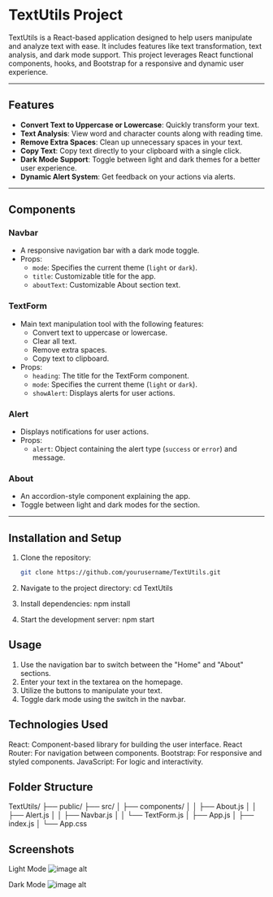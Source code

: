 # TextUtils Project

TextUtils is a React-based application designed to help users manipulate and analyze text with ease. It includes features like text transformation, text analysis, and dark mode support. This project leverages React functional components, hooks, and Bootstrap for a responsive and dynamic user experience.

---

## Features
- **Convert Text to Uppercase or Lowercase**: Quickly transform your text.
- **Text Analysis**: View word and character counts along with reading time.
- **Remove Extra Spaces**: Clean up unnecessary spaces in your text.
- **Copy Text**: Copy text directly to your clipboard with a single click.
- **Dark Mode Support**: Toggle between light and dark themes for a better user experience.
- **Dynamic Alert System**: Get feedback on your actions via alerts.

---

## Components
### **Navbar**
- A responsive navigation bar with a dark mode toggle.
- Props:
  - `mode`: Specifies the current theme (`light` or `dark`).
  - `title`: Customizable title for the app.
  - `aboutText`: Customizable About section text.

### **TextForm**
- Main text manipulation tool with the following features:
  - Convert text to uppercase or lowercase.
  - Clear all text.
  - Remove extra spaces.
  - Copy text to clipboard.
- Props:
  - `heading`: The title for the TextForm component.
  - `mode`: Specifies the current theme (`light` or `dark`).
  - `showAlert`: Displays alerts for user actions.

### **Alert**
- Displays notifications for user actions.
- Props:
  - `alert`: Object containing the alert type (`success` or `error`) and message.

### **About**
- An accordion-style component explaining the app.
- Toggle between light and dark modes for the section.

---

## Installation and Setup
1. Clone the repository:
   ```bash
   git clone https://github.com/yourusername/TextUtils.git

2. Navigate to the project directory:
cd TextUtils

3. Install dependencies:
npm install

4. Start the development server:
npm start

## Usage
1. Use the navigation bar to switch between the "Home" and "About" sections.
2. Enter your text in the textarea on the homepage.
3. Utilize the buttons to manipulate your text.
4. Toggle dark mode using the switch in the navbar.

## Technologies Used
React: Component-based library for building the user interface.
React Router: For navigation between components.
Bootstrap: For responsive and styled components.
JavaScript: For logic and interactivity.

## Folder Structure
TextUtils/
├── public/
├── src/
│   ├── components/
│   │   ├── About.js
│   │   ├── Alert.js
│   │   ├── Navbar.js
│   │   └── TextForm.js
│   ├── App.js
│   ├── index.js
│   └── App.css

## Screenshots
Light Mode
![image alt](https://github.com/MohanRao58/TextUtils/blob/dbd0ea714b319d857384789c01642a6728ce0ed4/lightmode.PNG)

Dark Mode
![image alt](https://github.com/MohanRao58/TextUtils/blob/dbd0ea714b319d857384789c01642a6728ce0ed4/darkmode.PNG)
